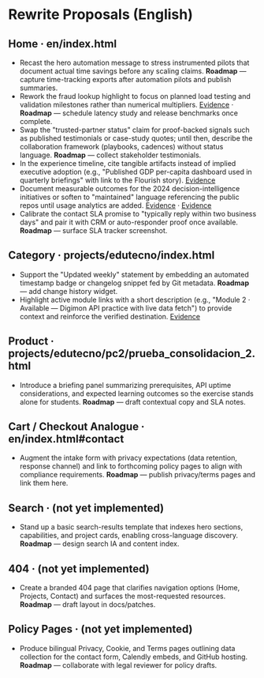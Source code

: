 # Rewrite Proposals (English)

## Home · en/index.html
- Recast the hero automation message to stress instrumented pilots that document actual time savings before any scaling claims. **Roadmap** — capture time-tracking exports after automation pilots and publish summaries.
- Rework the fraud lookup highlight to focus on planned load testing and validation milestones rather than numerical multipliers. [Evidence](https://github.com/cortega26/FastSearchAPI#api-endpoints) · **Roadmap** — schedule latency study and release benchmarks once complete.
- Swap the "trusted-partner status" claim for proof-backed signals such as published testimonials or case-study quotes; until then, describe the collaboration framework (playbooks, cadences) without status language. **Roadmap** — collect stakeholder testimonials.
- In the experience timeline, cite tangible artifacts instead of implied executive adoption (e.g., "Published GDP per-capita dashboard used in quarterly briefings" with link to the Flourish story). [Evidence](https://public.flourish.studio/visualisation/9177797/)
- Document measurable outcomes for the 2024 decision-intelligence initiatives or soften to "maintained" language referencing the public repos until usage analytics are added. [Evidence](https://github.com/cortega26/crypto-price-tracker) · [Evidence](https://github.com/cortega26/PoGo)
- Calibrate the contact SLA promise to "typically reply within two business days" and pair it with CRM or auto-responder proof once available. **Roadmap** — surface SLA tracker screenshot.

## Category · projects/edutecno/index.html
- Support the "Updated weekly" statement by embedding an automated timestamp badge or changelog snippet fed by Git metadata. **Roadmap** — add change history widget.
- Highlight active module links with a short description (e.g., "Module 2 · Available — Digimon API practice with live data fetch") to provide context and reinforce the verified destination. [Evidence](projects/edutecno/pc2/prueba_consolidacion_2.html)

## Product · projects/edutecno/pc2/prueba_consolidacion_2.html
- Introduce a briefing panel summarizing prerequisites, API uptime considerations, and expected learning outcomes so the exercise stands alone for students. **Roadmap** — draft contextual copy and SLA notes.

## Cart / Checkout Analogue · en/index.html#contact
- Augment the intake form with privacy expectations (data retention, response channel) and link to forthcoming policy pages to align with compliance requirements. **Roadmap** — publish privacy/terms pages and link them here.

## Search · (not yet implemented)
- Stand up a basic search-results template that indexes hero sections, capabilities, and project cards, enabling cross-language discovery. **Roadmap** — design search IA and content index.

## 404 · (not yet implemented)
- Create a branded 404 page that clarifies navigation options (Home, Projects, Contact) and surfaces the most-requested resources. **Roadmap** — draft layout in docs/patches.

## Policy Pages · (not yet implemented)
- Produce bilingual Privacy, Cookie, and Terms pages outlining data collection for the contact form, Calendly embeds, and GitHub hosting. **Roadmap** — collaborate with legal reviewer for policy drafts.
